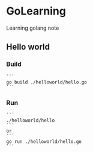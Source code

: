 # GoLearning

Learning golang note

## Hello world

### Build
    ```
    go build ./helloworld/hello.go
    ```

### Run
    ```
    ./helloworld/hello
    ```
    or
    ```
    go run ./helloworld/hello.go
    ```